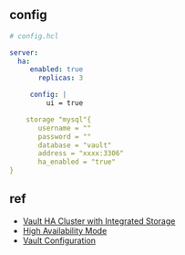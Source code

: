 
## config
```yaml
# config.hcl

server:
  ha: 
     enabled: true 
       replicas: 3

     config: | 
         ui = true

	storage "mysql"{
	   username = ""
	   password = ""
	   database = "vault" 
	   address = "xxxx:3306"
	   ha_enabled = "true"
}
```

## ref
+ [Vault HA Cluster with Integrated Storage](https://learn.hashicorp.com/tutorials/vault/raft-storage)
+ [High Availability Mode](https://www.vaultproject.io/docs/concepts/ha)
+ [Vault Configuration](https://www.vaultproject.io/docs/configuration)